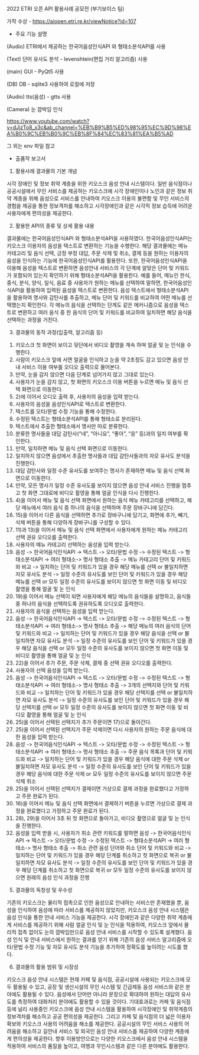 2022 ETRI 오픈 API 활용사례 공모전
(부기보이스 팀)

가작 수상 - https://aiopen.etri.re.kr/viewNotice?id=107


* 주요 기능 설명

(Audio)
ETRI에서 제공하는 한국어음성인식API 와 형태소분석API를 사용

(Text)
단어 유사도 분석 - levenshtein(편집 거리 알고리즘) 사용

(main)
GUI - PyQt5 사용

(DB)
DB - sqlite3 사용하여 로컬에 저장

(Audio)
tts(음성) - gtts 사용

(Camera)
눈 깜박임 인식 

https://www.youtube.com/watch?v=dJjzTo8_x3c&ab_channel=%EB%B9%B5%ED%98%95%EC%9D%98%EA%B0%9C%EB%B0%9C%EB%8F%84%EC%83%81%EA%B5%AD

그 외는 env 파일 참고


* 출품작 보고서

1.	활용사례 결과물의 기본 개념

 시각 장애인 및 정보 취약 계층을 위한 키오스크 음성 안내 시스템이다. 일반 음식점이나 공공시설에서 무인 서비스를 제공하는 키오스크에 시각 장애인이나 노인과 같은 정보 취약 계층을 위해 음성으로 서비스를 안내하여 키오스크 이용의 불편함 및 무인 서비스의 경험을 제공을 통한 정보격차를 해소하고 시각장애인과 같은 시각적 정보 습득에 어려운 사용자에게 편의성을 제공한다.
 
2.	활용한 API의 종류 및 상세 활용 내용

 결과물에는 한국어음성인식API 와 형태소분석API을 사용하였다. 한국어음성인식API는 키오스크 이용자의 음성을 텍스트로 변환하는 기능을 수행한다. 해당 결과물에는 메뉴 카테고리 및 음식 선택, 긍정 부정 대답, 주문 삭제 및 취소, 결제 등을 원하는 이용자의 음성을 인식하는 기능에 한국어음성인식API를 활용한다. 또한, 한국어음성인식API을 이용해 음성을 텍스트로 변환하면 음성안내 서비스의 각 단계에 알맞은 단어 및 키워드가 포함되어 있는지 확인하기 위해 형태소분석API을 활용한다.
예를 들어, 메뉴인 한식, 중식, 분식, 양식, 일식, 음료 중 사용자가 원하는 메뉴를 선택하여 말하면, 한국어음성인식API을 활용하여 입력된 음성을 텍스트로 변환한다. 음성 텍스트에서 형태소분석API을 활용하여 명사와 감탄사를 추출하고, 메뉴 단어 및 키워드를 비교하여 어떤 메뉴를 선택했는지 확인한다. 각 메뉴의 음식을 선택하는 단계도 같은 메커니즘으로 음성을 텍스트로 변환하고 여러 음식 중 한 음식의 단어 및 키워드를 비교하여 일치하면 해당 음식을 선택하는 과정을 거친다.

 
3.	결과물의 동작 과정(입출력, 알고리즘 등)
 

1)	키오스크 첫 화면이 보이고 뒷단에서 비디오 촬영을 계속 하며 얼굴 및 눈 인식을 수행한다.
2)	사람이 키오스크 앞에 서면 얼굴을 인식하고 눈을 약 2초정도 감고 있으면 음성 안내 서비스 이용 여부를 오디오 출력으로 물어본다.
3)	만약, 눈을 감지 않으면 다음 단계로 넘어가지 않고 그대로 있는다.
4)	사용자가 눈을 감지 않고, 첫 화면의 키오스크 이용 버튼을 누르면 메뉴 및 음식 선택 화면으로 이동한다.
5)	2)에 이어서 오디오 출력 후, 사용자의 음성을 입력 받는다.
6)	사용자의 음성을 음성인식API로 텍스트로 변환한다.
7)	텍스트를 오타/문법 수정 기능을 통해 수정한다.
8)	수정된 텍스트는 형태소분석API를 통해 형태소로 분리된다.
9)	텍스트에서 추출한 형태소에서 명사만 따로 분류한다.
10)  분류한 명사들을 대답 감탄사(“네”, “아니요”, “좋아”, “응”  등)과의 일치 여부를 확인한다.
11)  만약, 일치하면 메뉴 및 음식 선택 화면으로 이동한다.
12)  일치하지 않으면 음성에서 추출한 명사들과 대답 감탄사들과의 자모 유사도 분석을 진행한다.
13)  대답 감탄사와 일정 수준 유사도를 보여주는 명사가 존재하면 메뉴 및 음식 선택 화면으로 이동한다.
14)  만약, 모든 명사가 일정 수준 유사도를 보이지 않으면 음성 안내 서비스 진행을 멈추고 첫 화면 그대로에 비디오 촬영을 통해 얼굴 인식을 다시 진행한다.
15)  4)을 이어서 메뉴 및 음식 선택 화면에서 원하는 음식 메뉴 카테고리를 선택하고, 해당 메뉴에서 여러 음식 중 하나의 음식을 선택하며 주문 장바구니에 담긴다.
16)  15)을 이어서 다른 음식을 선택하면 추가로 장바구니에 담기고, 화면에 추가, 빼기, 삭제 버튼을 통해 다양하게 장바구니를 구성할 수 있다.
17)  11)과 13)을 이어서 메뉴 및 음식 선택 화면에서 사용자에게 원하는 메뉴 카테고리 선택 권유 오디오를 출력한다.
18)  사용자의 메뉴 카테고리 선택하는 음성을 입력 받는다.
19)  음성 -> 한국어음식인식API -> 텍스트 -> 오타/문법 수정 -> 수정된 텍스트 -> 형태소분석API -> 여러 형태소-> 명사 형태소 추출 -> 메뉴 카테고리 단어 및 키워드와 비교 -> 일치하는 단어 및 키워드가 있을 경우 해당 메뉴를 선택 or 불일치하면 자모 유사도 분석 -> 일정 수준의 유사도를 보인 단어 및 키워드가 있을 경우 해당 메뉴를 선택 or 모두 일정 수준의 유사도를 보이지 않으면 첫 화면 이동 및 비디오 촬영을 통해 얼굴 및 눈 인식
20)  19)을 이어서 메뉴 선택이 되면 사용자에게 해당 메뉴의 음식들을 설명하고, 음식들 중 하나의 음식을 선택하도록 권유하도록 오디오로 출력한다.
21)  사용자의 음식을 선택하는 음성을 입력 받는다.
22)  음성 -> 한국어음식인식API -> 텍스트 -> 오타/문법 수정 -> 수정된 텍스트 -> 형태소분석API -> 여러 형태소-> 명사 형태소 추출 -> 해당 메뉴의 여러 음식의 단어 및 키워드와 비교 -> 일치하는 단어 및 키워드가 있을 경우 해당 음식을 선택 or 불일치하면 자모 유사도 분석 -> 일정 수준의 유사도를 보인 단어 및 키워드가 있을 경우 해당 음식을 선택 or 모두 일정 수준의 유사도를 보이지 않으면 첫 화면 이동 및 비디오 촬영을 통해 얼굴 및 눈 인식
23)  22)을 이어서 추가 주문, 주문 삭제, 결제 중 선택 권유 오디오를 출력한다.
24)  사용자의 선택 음성을 입력 받는다.
25)  음성 -> 한국어음식인식API -> 텍스트 -> 오타/문법 수정 -> 수정된 텍스트 -> 형태소분석API -> 여러 형태소-> 명사 형태소 추출 -> 3개의 선택지와 단어 및 키워드와 비교 -> 일치하는 단어 및 키워드가 있을 경우 해당 선택지를 선택 or 불일치하면 자모 유사도 분석 -> 일정 수준의 유사도를 보인 단어 및 키워드가 있을 경우 해당 선택지를 선택 or 모두 일정 수준의 유사도를 보이지 않으면 첫 화면 이동 및 비디오 촬영을 통해 얼굴 및 눈 인식
26)  25)을 이어서 선택된 선택지가 추가 주문이면 17)으로 돌아간다.
27)  25)을 이어서 선택된 선택지가 주문 삭제이면 다시 사용자의 원하는 주문 음식에 대한 음성을 입력 받는다.
28) 음성 -> 한국어음식인식API -> 텍스트 -> 오타/문법 수정 -> 수정된 텍스트 -> 형태소분석API -> 여러 형태소-> 명사 형태소 추출 -> 주문 음식 목록과 단어 및 키워드와 비교 -> 일치하는 단어 및 키워드가 있을 경우 해당 음식에 대한 주문 삭제 or 불일치하면 자모 유사도 분석 -> 일정 수준의 유사도를 보인 단어 및 키워드가 있을 경우 해당 음식에 대한 주문 삭제 or 모두 일정 수준의 유사도를 보이지 않으면 주문 삭제 취소
29)  25)을 이어서 선택된 선택지가 결제이면 가상으로 결제 과정을 완료했다고 가정하고 주문 완료가 된다.
30)  16)을 이어서 메뉴 및 음식 선택 화면에서 결제하기 버튼을 누르면 가상으로 결제 과정을 완료했다고 가정하고 주문 완료가 된다.
31)  28), 29)을 이어서 3초 뒤 첫 화면으로 돌아가고, 비디오 촬영으로 얼굴 및 눈 인식을 진행한다.
32)  음성을 입력 받을 시, 사용자가 취소 관련 키워드를 말하면 음성 -> 한국어음식인식API -> 텍스트 -> 오타/문법 수정 -> 수정된 텍스트 -> 형태소분석API -> 여러 형태소-> 명사 형태소 추출 -> 취소 관련 음성 단어와 취소 단어 및 키워드와 비교 -> 일치하는 단어 및 키워드가 있을 경우 해당 단계를 취소하고 첫 화면으로 복귀 or 불일치하면 자모 유사도 분석 -> 일정 수준의 유사도를 보인 단어 및 키워드가 있을 경우 해당 단계를 취소하고 첫 화면으로 복귀 or 모두 일정 수준의 유사도를 보이지 않으면 원래의 음성 인식 과정을 진행


5.	결과물의 독창성 및 우수성
 

기존의 키오스크는 물리적 접촉으로 인한 음성으로 안내하는 서비스만 존재했을 뿐, 음성을 인식하여 음성에 따라 서비스를 제공하지 않았지만, 키오스크 음성 안내 시스템은 음성 인식을 통한 안내 서비스 기능을 제공한다.
시각 장애인과 같은 다양한 취약 계층에게 서비스를 제공하기 위해 사람 얼굴 인식 및 눈 인식을 적용하여, 키오스크 앞에서 물리적 접촉 없이도 눈의 깜박임만으로 음성 안내 서비스를 시작할 수 있도록 설계했다.
음성 인식 및 안내 서비스에서 원하는 결과를 얻기 위해 기존의 음성 서비스 알고리즘에 오타/문법 수정 기능 및 자모 유사도 분석 기능을 추가하여 정확도를 높이려는 시도를 했다.



6.	결과물의 활용 범위 및 시장성
 

 키오스크 음성 안내 시스템은 현재 카페 및 음식점, 공공시설에 사용되는 키오스크에 모두 활용될 수 있고, 공장 및 생산시설의 무인 시스템 및 긴급제동 음성 서비스와 같은 분야에도 활용될 수 있다.
 음성에서 단어만 아니라 문장으로 확대하여 원하는 대답의 유사도를 측정하여 대화처리 분야에도 활용할 수 있을 것이다.
 기대효과로는 카페 및 음식점 등에 널리 사용중인 키오스크에 음성 안내 시스템을 활용하여 시각장애인 및 취약계층의 정보격차를 해소하고 공공 편의성을 제공한다. 그리고 카페 및 음식점의 더 넓은 이용자 확보와 키오스크 사용의 어려움을 해소를 제공한다. 공공시설의 무인 서비스 사용의 어려움을 해소하고 길안내 서비스 및 외국인 음성 안내 서비스를 제공하여 다양한 계층에게 편의성을 제공한다.
 향후 이용방안으로는 다양한 키오스크에서 음성 안내 시스템을 적용하여 서비스의 품질을 높이고, 여행과 무인시스템과 같은 다른 분야에도 활용한다.
